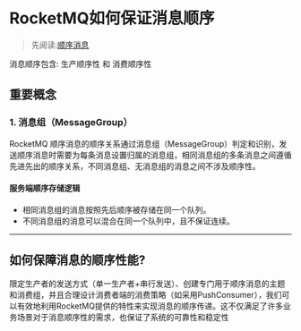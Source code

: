 # RocketMQ如何保证消息顺序
> 先阅读:[顺序消息](./顺序消息%20_%20RocketMQ.pdf)

消息顺序包含: 生产顺序性 和 消费顺序性 

## 重要概念
### 1. 消息组（MessageGroup）
RocketMQ 顺序消息的顺序关系通过消息组（MessageGroup）判定和识别，发送顺序消息时需要为每条消息设置归属的消息组，相同消息组的多条消息之间遵循先进先出的顺序关系，不同消息组、无消息组的消息之间不涉及顺序性。

#### 服务端顺序存储逻辑
- 相同消息组的消息按照先后顺序被存储在同一个队列。
- 不同消息组的消息可以混合在同一个队列中，且不保证连续。


---

## 如何保障消息的顺序性能?
限定生产者的发送方式（单一生产者+串行发送）、创建专门用于顺序消息的主题和消费组，并且合理设计消费者端的消费策略（如采用PushConsumer），我们可以有效地利用RocketMQ提供的特性来实现消息的顺序传递。这不仅满足了许多业务场景对于消息顺序性的需求，也保证了系统的可靠性和稳定性